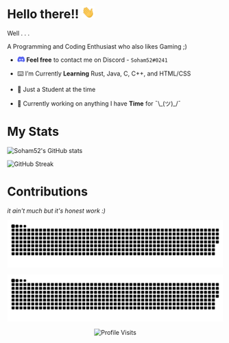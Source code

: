 # Hello there!!  <img src="./images/Wave_Hand.gif" width="30px">

Well . . .

A Programming and Coding Enthusiast who also likes Gaming ;)

* <img src="./images/Discord_Logo.svg" width="17px"> **Feel free** to contact me on Discord - `Soham52#0241`

* ⌨️ I’m Currently **Learning** Rust, Java, C, C++, and HTML/CSS

* 👀 Just a Student at the time

* 🔭 Currently working on anything I have **Time** for ¯\\\_(ツ)_/¯

# My Stats

![Soham52's GitHub stats](https://github-readme-stats-git-masterrstaa-rickstaa.vercel.app/api?username=Soham52&theme=dark&show_icons=true&hide_border=true)


![GitHub Streak](https://streak-stats.demolab.com?user=Soham52&theme=dark&hide_border=true&date_format=M%20j%5B%2C%20Y%5D&mode=weekly&ring=79FE96&fire=79FE96&currStreakLabel=79FE96)

# Contributions

*it ain't much but it's honest work :)* 

![GitHub Snake Light](https://github.com/Soham52/Soham52/blob/output/github-contribution-grid-snake-dark.svg#gh-light-mode-only)

![GitHub Snake dark](https://github.com/Soham52/Soham52/blob/output/github-contribution-grid-snake.svg#gh-dark-mode-only)

<div align="center">

![Profile Visits](https://komarev.com/ghpvc/?username=Soham52&color=1e1e1e&style=for-the-badge&label=Profile+Visits)

</div>